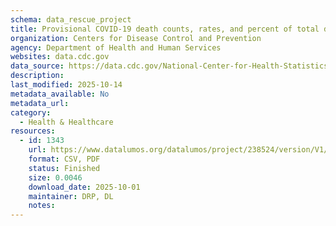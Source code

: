 ```yaml
---
schema: data_rescue_project 
title: Provisional COVID-19 death counts, rates, and percent of total deaths, by jurisdiction of residence
organization: Centers for Disease Control and Prevention
agency: Department of Health and Human Services
websites: data.cdc.gov
data_source: https://data.cdc.gov/National-Center-for-Health-Statistics/Provisional-COVID-19-death-counts-rates-and-percen/mpx5-t7tu/about_data
description: 
last_modified: 2025-10-14
metadata_available: No
metadata_url: 
category:
  - Health & Healthcare 
resources:
  - id: 1343
    url: https://www.datalumos.org/datalumos/project/238524/version/V1/view
    format: CSV, PDF
    status: Finished
    size: 0.0046
    download_date: 2025-10-01
    maintainer: DRP, DL
    notes: 
---
```

